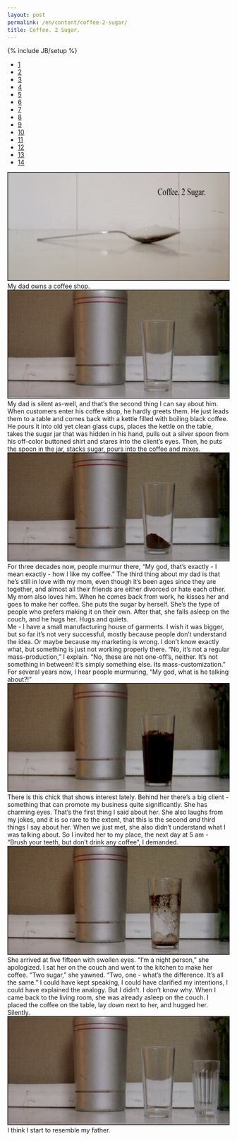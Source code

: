 ```yaml
---
layout: post
permalink: /en/content/coffee-2-sugar/
title: Coffee. 2 Sugar.
---
```

{% include JB/setup %}

<div id="tabs-content">
  <ul>
    <li><a href="#tabs-1">1</a></li>
    <li><a href="#tabs-2">2</a></li>
    <li><a href="#tabs-3">3</a></li>
    <li><a href="#tabs-4">4</a></li>
    <li><a href="#tabs-5">5</a></li>
    <li><a href="#tabs-6">6</a></li>
    <li><a href="#tabs-7">7</a></li>
    <li><a href="#tabs-8">8</a></li>
    <li><a href="#tabs-9">9</a></li>
    <li><a href="#tabs-10">10</a></li>
    <li><a href="#tabs-11">11</a></li>
    <li><a href="#tabs-12">12</a></li>
    <li><a href="#tabs-13">13</a></li>
    <li><a href="#tabs-14">14</a></li>
  </ul>
  <div id="tabs-1">
<img src="/assets/images/Coffee%20Presentation.001.jpg" width="640" height="246" alt="" title="" />
  </div>

  <div id="tabs-2">
My dad owns a coffee shop.
  </div>

  <div id="tabs-3">
<img src="/assets/images/Coffee%20Presentation.002.jpg" width="640" height="246" alt="" title="" />
  </div>

  <div id="tabs-4">
My dad is silent as-well, and that’s the second thing I can say about him.
When customers enter his coffee shop, he hardly greets them. He just leads them to a table and comes back with a kettle filled with boiling black coffee. He pours it into old yet clean glass cups, places the kettle on the table, takes the sugar jar that was hidden in his hand, pulls out a silver spoon from his off-color buttoned shirt and stares into the client’s eyes. Then, he puts the spoon in the jar, stacks sugar, pours into the coffee and mixes.
  </div>

  <div id="tabs-5">
<img src="/assets/images/Coffee%20Presentation.003.jpg" width="640" height="246" alt="" title="" />
  </div>

  <div id="tabs-6">
For three decades now, people murmur there, “My god, that’s exactly - I mean exactly - how I like my coffee.”
The third thing about my dad is that he’s still in love with my mom, even though it’s been ages since they are together, and almost all their friends are either divorced or hate each other.
My mom also loves him.
When he comes back from work, he kisses her and goes to make her coffee. She puts the sugar by herself. She’s the type of people who prefers making it on their own.
After that, she falls asleep on the couch, and he hugs her. Hugs and quiets.
  </div>

  <div id="tabs-7">
Me - I have a small manufacturing house of garments. I wish it was bigger, but so far it’s not very successful, mostly because people don’t understand the idea. Or maybe because my marketing is wrong. I don’t know exactly what, but something is just not working properly there.
“No, it’s not a regular mass-production,” I explain. “No, these are not one-off’s, neither. It’s not something in between! It’s simply something else. Its mass-customization.”
  </div>

  <div id="tabs-8">
    For several years now, I hear people murmuring, “My god, what is he talking about?!”
  </div>

  <div id="tabs-9">
<img src="/assets/images/Coffee%20Presentation.004.jpg" width="640" height="246" alt="" title="" />
  </div>

  <div id="tabs-10">
There is this chick that shows interest lately. Behind her there’s a big client - something that can promote my business quite significantly. She has charming eyes. That’s the first thing I said about her. She also laughs from my jokes, and it is so rare to the extent, that this is the second <em>and</em> third things I say about her.
When we just met, she also didn’t understand what I was talking about. So I invited her to my place, the next day at 5 am - “Brush your teeth, but don’t drink any coffee”, I demanded.
  </div>

  <div id="tabs-11">
<img src="/assets/images/Coffee%20Presentation.005.jpg" width="640" height="246" alt="" title="" />
  </div>

  <div id="tabs-12">
She arrived at five fifteen with swollen eyes. “I’m a night person,” she apologized.
I sat her on the couch and went to the kitchen to make her coffee. “Two sugar,” she yawned.
“Two, one - what’s the difference. It’s all the same.”
I could have kept speaking, I could have clarified my intentions, I could have explained the analogy.
But I didn’t. I don’t know why.
When I came back to the living room, she was already asleep on the couch. I placed the coffee on the table, lay down next to her, and hugged her. Silently.
  </div>

  <div id="tabs-13">
<img src="/assets/images/Coffee%20Presentation.006.jpg" width="640" height="246" alt="" title="" />
  </div>

  <div id="tabs-14">
I think I start to resemble my father.
  </div>

</div>
